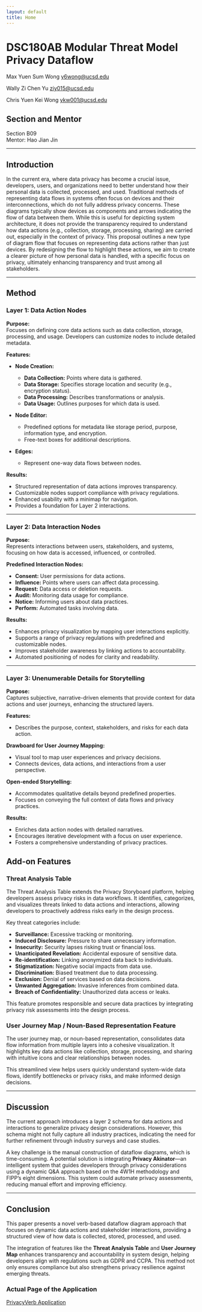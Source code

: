 ```yaml
---
layout: default
title: Home
---
```


# DSC180AB Modular Threat Model Privacy Dataflow 
Max Yuen Sum Wong
y6wong@ucsd.edu

Wally Zi Chen Yu
ziy015@ucsd.edu

Chris Yuen Kei Wong 
ykw001@ucsd.edu



## Section and Mentor
Section B09  
Mentor: Hao Jian Jin

---

## Introduction
In the current era, where data privacy has become a crucial issue, developers, users, and organizations need to better understand how their personal data is collected, processed, and used. Traditional methods of representing data flows in systems often focus on devices and their interconnections, which do not fully address privacy concerns. These diagrams typically show devices as components and arrows indicating the flow of data between them. While this is useful for depicting system architecture, it does not provide the transparency required to understand how data actions (e.g., collection, storage, processing, sharing) are carried out, especially in the context of privacy. This proposal outlines a new type of diagram flow that focuses on representing data actions rather than just devices. By redesigning the flow to highlight these actions, we aim to create a clearer picture of how personal data is handled, with a specific focus on privacy, ultimately enhancing transparency and trust among all stakeholders.

---
## Method 

### Layer 1: Data Action Nodes

**Purpose:**  
Focuses on defining core data actions such as data collection, storage, processing, and usage. Developers can customize nodes to include detailed metadata.

**Features:**
- **Node Creation:**  
  - **Data Collection:** Points where data is gathered.  
  - **Data Storage:** Specifies storage location and security (e.g., encryption status).  
  - **Data Processing:** Describes transformations or analysis.  
  - **Data Usage:** Outlines purposes for which data is used.  

- **Node Editor:**  
  - Predefined options for metadata like storage period, purpose, information type, and encryption.  
  - Free-text boxes for additional descriptions.

- **Edges:**  
  - Represent one-way data flows between nodes.

**Results:**
- Structured representation of data actions improves transparency.  
- Customizable nodes support compliance with privacy regulations.  
- Enhanced usability with a minimap for navigation.  
- Provides a foundation for Layer 2 interactions.

---

### Layer 2: Data Interaction Nodes

**Purpose:**  
Represents interactions between users, stakeholders, and systems, focusing on how data is accessed, influenced, or controlled.

**Predefined Interaction Nodes:**
- **Consent:** User permissions for data actions.  
- **Influence:** Points where users can affect data processing.  
- **Request:** Data access or deletion requests.  
- **Audit:** Monitoring data usage for compliance.  
- **Notice:** Informing users about data practices.  
- **Perform:** Automated tasks involving data.

**Results:**
- Enhances privacy visualization by mapping user interactions explicitly.  
- Supports a range of privacy regulations with predefined and customizable nodes.  
- Improves stakeholder awareness by linking actions to accountability.  
- Automated positioning of nodes for clarity and readability.

---

### Layer 3: Unenumerable Details for Storytelling

**Purpose:**  
Captures subjective, narrative-driven elements that provide context for data actions and user journeys, enhancing the structured layers.

**Features:**
- Describes the purpose, context, stakeholders, and risks for each data action.  

**Drawboard for User Journey Mapping:**
  - Visual tool to map user experiences and privacy decisions.  
  - Connects devices, data actions, and interactions from a user perspective.

**Open-ended Storytelling:**
  - Accommodates qualitative details beyond predefined properties.  
  - Focuses on conveying the full context of data flows and privacy practices.

**Results:**
- Enriches data action nodes with detailed narratives.  
- Encourages iterative development with a focus on user experience.  
- Fosters a comprehensive understanding of privacy practices.

## Add-on Features

### Threat Analysis Table
The Threat Analysis Table extends the Privacy Storyboard platform, helping developers assess privacy risks in data workflows. It identifies, categorizes, and visualizes threats linked to data actions and interactions, allowing developers to proactively address risks early in the design process. 

Key threat categories include:
- **Surveillance:** Excessive tracking or monitoring.
- **Induced Disclosure:** Pressure to share unnecessary information.
- **Insecurity:** Security lapses risking trust or financial loss.
- **Unanticipated Revelation:** Accidental exposure of sensitive data.
- **Re-identification:** Linking anonymized data back to individuals.
- **Stigmatization:** Negative social impacts from data use.
- **Discrimination:** Biased treatment due to data processing.
- **Exclusion:** Denial of services based on data decisions.
- **Unwanted Aggregation:** Invasive inferences from combined data.
- **Breach of Confidentiality:** Unauthorized data access or leaks.

This feature promotes responsible and secure data practices by integrating privacy risk assessments into the design process.

### User Journey Map / Noun-Based Representation Feature
The user journey map, or noun-based representation, consolidates data flow information from multiple layers into a cohesive visualization. It highlights key data actions like collection, storage, processing, and sharing with intuitive icons and clear relationships between nodes. 

This streamlined view helps users quickly understand system-wide data flows, identify bottlenecks or privacy risks, and make informed design decisions.

---

## Discussion
The current approach introduces a layer 2 schema for data actions and interactions to generalize privacy design considerations. However, this schema might not fully capture all industry practices, indicating the need for further refinement through industry surveys and case studies.

A key challenge is the manual construction of dataflow diagrams, which is time-consuming. A potential solution is integrating **Privacy Akinator**—an intelligent system that guides developers through privacy considerations using a dynamic Q&A approach based on the 4W1H methodology and FIPP’s eight dimensions. This system could automate privacy assessments, reducing manual effort and improving efficiency.

---

## Conclusion
This paper presents a novel verb-based dataflow diagram approach that focuses on dynamic data actions and stakeholder interactions, providing a structured view of how data is collected, stored, processed, and used. 

The integration of features like the **Threat Analysis Table** and **User Journey Map** enhances transparency and accountability in system design, helping developers align with regulations such as GDPR and CCPA. This method not only ensures compliance but also strengthens privacy resilience against emerging threats.








### Actual Page of the Application 

[PrivacyVerb Application](https://privacyio-web-n87a.vercel.app/)
